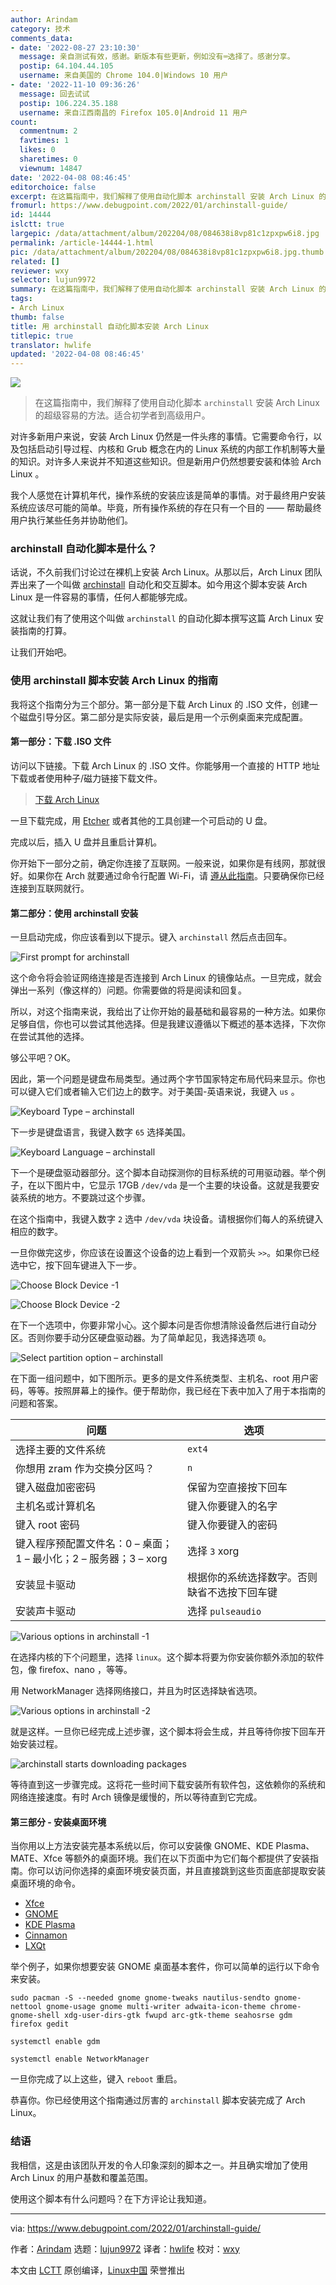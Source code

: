 ```yaml
---
author: Arindam
category: 技术
comments_data:
- date: '2022-08-27 23:10:30'
  message: 亲自测试有效，感谢。新版本有些更新，例如没有⌨选择了。感谢分享。
  postip: 64.104.44.105
  username: 来自美国的 Chrome 104.0|Windows 10 用户
- date: '2022-11-10 09:36:26'
  message: 回去试试
  postip: 106.224.35.188
  username: 来自江西南昌的 Firefox 105.0|Android 11 用户
count:
  commentnum: 2
  favtimes: 1
  likes: 0
  sharetimes: 0
  viewnum: 14847
date: '2022-04-08 08:46:45'
editorchoice: false
excerpt: 在这篇指南中，我们解释了使用自动化脚本 archinstall 安装 Arch Linux 的超级容易的方法。适合初学者到高级用户。
fromurl: https://www.debugpoint.com/2022/01/archinstall-guide/
id: 14444
islctt: true
largepic: /data/attachment/album/202204/08/084638i8vp81c1zpxpw6i8.jpg
permalink: /article-14444-1.html
pic: /data/attachment/album/202204/08/084638i8vp81c1zpxpw6i8.jpg.thumb.jpg
related: []
reviewer: wxy
selector: lujun9972
summary: 在这篇指南中，我们解释了使用自动化脚本 archinstall 安装 Arch Linux 的超级容易的方法。适合初学者到高级用户。
tags:
- Arch Linux
thumb: false
title: 用 archinstall 自动化脚本安装 Arch Linux
titlepic: true
translator: hwlife
updated: '2022-04-08 08:46:45'
---
```


![](/data/attachment/album/202204/08/084638i8vp81c1zpxpw6i8.jpg)



> 
> 在这篇指南中，我们解释了使用自动化脚本 `archinstall` 安装 Arch Linux 的超级容易的方法。适合初学者到高级用户。
> 
> 
> 


对许多新用户来说，安装 Arch Linux 仍然是一件头疼的事情。它需要命令行，以及包括启动引导过程、内核和 Grub 概念在内的 Linux 系统的内部工作机制等大量的知识。对许多人来说并不知道这些知识。但是新用户仍然想要安装和体验 Arch Linux 。


我个人感觉在计算机年代，操作系统的安装应该是简单的事情。对于最终用户安装系统应该尽可能的简单。毕竟，所有操作系统的存在只有一个目的 —— 帮助最终用户执行某些任务并协助他们。


### archinstall 自动化脚本是什么？


话说，不久前我们讨论过在裸机上安装 Arch Linux。从那以后，Arch Linux 团队弄出来了一个叫做 [archinstall](https://github.com/archlinux/archinstall) 自动化和交互脚本。如今用这个脚本安装 Arch Linux 是一件容易的事情，任何人都能够完成。


这就让我们有了使用这个叫做 `archinstall` 的自动化脚本撰写这篇 Arch Linux 安装指南的打算。


让我们开始吧。


### 使用 archinstall 脚本安装 Arch Linux 的指南


我将这个指南分为三个部分。第一部分是下载 Arch Linux 的 .ISO 文件，创建一个磁盘引导分区。第二部分是实际安装，最后是用一个示例桌面来完成配置。


#### 第一部分：下载 .ISO 文件


访问以下链接。下载 Arch Linux 的 .ISO 文件。你能够用一个直接的 HTTP 地址下载或者使用种子/磁力链接下载文件。



> 
> [下载 Arch Linux](https://archlinux.org/download/)
> 
> 
> 


一旦下载完成，用 [Etcher](https://www.debugpoint.com/2021/01/etcher-bootable-usb-linux/) 或者其他的工具创建一个可启动的 U 盘。


完成以后，插入 U 盘并且重启计算机。


你开始下一部分之前，确定你连接了互联网。一般来说，如果你是有线网，那就很好。如果你在 Arch 就要通过命令行配置 Wi-Fi，请 [遵从此指南](https://www.debugpoint.com/2020/11/connect-wifi-terminal-linux/)。只要确保你已经连接到互联网就行。


#### 第二部分：使用 archinstall 安装


一旦启动完成，你应该看到以下提示。键入 `archinstall` 然后点击回车。


![First prompt for archinstall](/data/attachment/album/202204/08/084646xmdhm4wntaxw4sw9.png)


这个命令将会验证网络连接是否连接到 Arch Linux 的镜像站点。一旦完成，就会弹出一系列（像这样的）问题。你需要做的将是阅读和回复。


所以，对这个指南来说，我给出了让你开始的最基础和最容易的一种方法。如果你足够自信，你也可以尝试其他选择。但是我建议遵循以下概述的基本选择，下次你在尝试其他的选择。


够公平吧？OK。


因此，第一个问题是键盘布局类型。通过两个字节国家特定布局代码来显示。你也可以键入它们或者输入它们边上的数字。对于美国-英语来说，我键入 `us` 。


![Keyboard Type – archinstall](/data/attachment/album/202204/08/084646nu1qz2ahlh2unid2.jpg)


下一步是键盘语言，我键入数字 `65` 选择美国。


![Keyboard Language – archinstall](/data/attachment/album/202204/08/084646gh0vbhruuh6viiu6.jpg)


下一个是硬盘驱动器部分。这个脚本自动探测你的目标系统的可用驱动器。举个例子，在以下图片中，它显示 17GB `/dev/vda` 是一个主要的块设备。这就是我要安装系统的地方。不要跳过这个步骤。 


在这个指南中，我键入数字 `2` 选中 `/dev/vda` 块设备。请根据你们每人的系统键入相应的数字。


一旦你做完这步，你应该在设置这个设备的边上看到一个双箭头 `>>`。如果你已经选中它，按下回车键进入下一步。


![Choose Block Device -1](/data/attachment/album/202204/08/084646dd9tdi4w3spwssvj.jpg)


![Choose Block Device -2](/data/attachment/album/202204/08/084646heh22fcqex2eurk8.jpg)


在下一个选项中，你要非常小心。这个脚本问是否你想清除设备然后进行自动分区。否则你要手动分区硬盘驱动器。为了简单起见，我选择选项 `0`。


![Select partition option – archinstall](/data/attachment/album/202204/08/084646sibfdbzbmb9d5bf9.jpg)


在下面一组问题中，如下图所示。更多的是文件系统类型、主机名、root 用户密码，等等。按照屏幕上的操作。便于帮助你，我已经在下表中加入了用于本指南的问题和答案。




| 问题 | 选项 |
| --- | --- |
| 选择主要的文件系统 | `ext4` |
| 你想用 zram 作为交换分区吗？ | `n` |
| 键入磁盘加密密码 | 保留为空直接按下回车 |
| 主机名或计算机名 | 键入你要键入的名字 |
| 键入 root 密码 | 键入你要键入的密码 |
| 键入程序预配置文件名：0 – 桌面；1 – 最小化；2 – 服务器；3 – xorg | 选择 `3` xorg |
| 安装显卡驱动 | 根据你的系统选择数字。否则缺省不选按下回车键 |
| 安装声卡驱动 | 选择 `pulseaudio` |


![Various options in archinstall -1](/data/attachment/album/202204/08/084646g3883yw61111d9w6.jpg)


在选择内核的下个问题里，选择 `linux`。这个脚本将要为你安装你额外添加的软件包，像 firefox、nano ，等等。


用 NetworkManager 选择网络接口，并且为时区选择缺省选项。


![Various options in archinstall -2](/data/attachment/album/202204/08/084647ytqz8nzlly9ljtug.jpg)


就是这样。一旦你已经完成上述步骤，这个脚本将会生成，并且等待你按下回车开始安装过程。


![archinstall starts downloading packages](/data/attachment/album/202204/08/084647m7d0dwyyssw43p57.jpg)


等待直到这一步骤完成。这将花一些时间下载安装所有软件包，这依赖你的系统和网络连接速度。有时 Arch 镜像是缓慢的，所以等待直到它完成。


#### 第三部分 - 安装桌面环境


当你用以上方法安装完基本系统以后，你可以安装像 GNOME、KDE Plasma、MATE、Xfce 等额外的桌面环境。我们在以下页面中为它们每个都提供了安装指南。你可以访问你选择的桌面环境安装页面，并且直接跳到这些页面底部提取安装桌面环境的命令。


* [Xfce](https://www.debugpoint.com/2020/12/xfce-arch-linux-install-4-16/)
* [GNOME](https://www.debugpoint.com/2020/12/gnome-arch-linux-install/)
* [KDE Plasma](https://www.debugpoint.com/2021/01/kde-plasma-arch-linux-install/)
* [Cinnamon](https://www.debugpoint.com/2021/02/cinnamon-arch-linux-install/)
* [LXQt](https://www.debugpoint.com/2020/12/lxqt-arch-linux-install/)


举个例子，如果你想要安装 GNOME 桌面基本套件，你可以简单的运行以下命令来安装。



```
sudo pacman -S --needed gnome gnome-tweaks nautilus-sendto gnome-nettool gnome-usage gnome multi-writer adwaita-icon-theme chrome-gnome-shell xdg-user-dirs-gtk fwupd arc-gtk-theme seahosrse gdm firefox gedit

```


```
systemctl enable gdm

```


```
systemctl enable NetworkManager

```

一旦你完成了以上这些，键入 `reboot` 重启。


恭喜你。你已经使用这个指南通过厉害的 `archinstall` 脚本安装完成了 Arch Linux。


### 结语


我相信，这是由该团队开发的令人印象深刻的脚本之一。并且确实增加了使用 Arch Linux 的用户基数和覆盖范围。


使用这个脚本有什么问题吗？在下方评论让我知道。




---


via: <https://www.debugpoint.com/2022/01/archinstall-guide/>


作者：[Arindam](https://www.debugpoint.com/author/admin1/) 选题：[lujun9972](https://github.com/lujun9972) 译者：[hwlife](https://github.com/hwlife) 校对：[wxy](https://github.com/wxy)


本文由 [LCTT](https://github.com/LCTT/TranslateProject) 原创编译，[Linux中国](https://linux.cn/) 荣誉推出